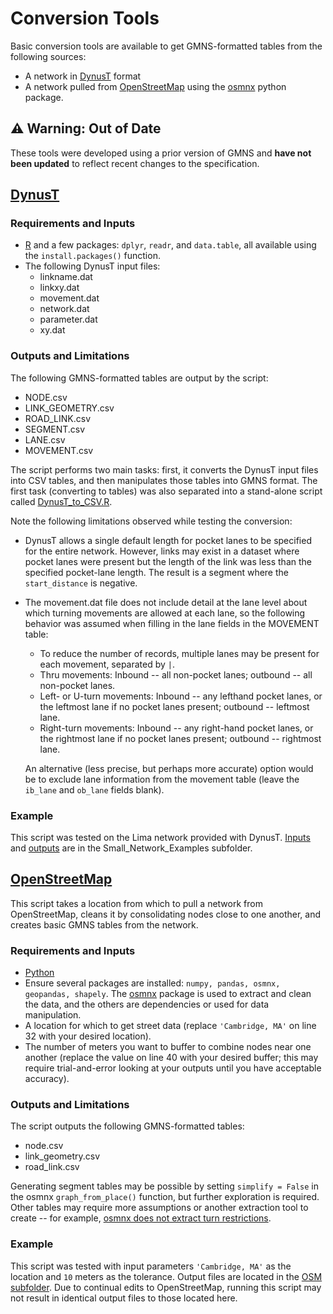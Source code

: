 # Conversion Tools
Basic conversion tools are available to get GMNS-formatted tables from the following sources:
- A network in [DynusT](https://www.dynust.com) format
- A network pulled from [OpenStreetMap](https://www.openstreetmap.org) using the [osmnx](https://github.com/gboeing/osmnx) python package. 

## :warning: Warning: Out of Date
These tools were developed using a prior version of GMNS and **have not been updated** to reflect recent changes to the specification.

## [DynusT](DynusT/DynusT_to_GMNS.R)    
### Requirements and Inputs  
- [R](https://www.r-project.org) and a few packages: `dplyr`, `readr`, and `data.table`, all available using the `install.packages()` function.
- The following DynusT input files:
	- linkname.dat
	- linkxy.dat
	- movement.dat
	- network.dat
	- parameter.dat
	- xy.dat
	
### Outputs and Limitations  
The following GMNS-formatted tables are output by the script:
- NODE.csv
- LINK_GEOMETRY.csv
- ROAD_LINK.csv
- SEGMENT.csv
- LANE.csv
- MOVEMENT.csv
 
 The script performs two main tasks: first, it converts the DynusT input files into CSV tables, and then manipulates those tables into GMNS format. The first task (converting to tables) was also separated into a stand-alone script called [DynusT_to_CSV.R](DynusT/DynusT_to_CSV.R).
 
 Note the following limitations observed while testing the conversion:
 - DynusT allows a single default length for pocket lanes to be specified for the entire network. However, links may exist in a dataset where pocket lanes were present but the length of the link was less than the specified pocket-lane length. The result is a segment where the `start_distance` is negative.
 - The movement.dat file does not include detail at the lane level about which turning movements are allowed at each lane, so the following behavior was assumed when filling in the lane fields in the MOVEMENT table:
	- To reduce the number of records, multiple lanes may be present for each movement, separated by `|`. 
	- Thru movements: Inbound -- all non-pocket lanes; outbound -- all non-pocket lanes.
	- Left- or U-turn movements: Inbound -- any lefthand pocket lanes, or the leftmost lane if no pocket lanes present; outbound -- leftmost lane.
	- Right-turn movements: Inbound -- any right-hand pocket lanes, or the rightmost lane if no pocket lanes present; outbound -- rightmost lane. 

    An alternative (less precise, but perhaps more accurate) option would be to exclude lane information from the movement table (leave the `ib_lane` and `ob_lane` fields blank).
 
### Example  
This script was tested on the Lima network provided with DynusT. [Inputs](../Small_Network_Examples/Lima/DynusT) and [outputs](../Small_Network_Examples/Lima/GMNS) are in the Small_Network_Examples subfolder.


## [OpenStreetMap](OSM/osm_to_gmns.py)  

This script takes a location from which to pull a network from OpenStreetMap, cleans it by consolidating nodes close to one another, and creates basic GMNS tables from the network. 

### Requirements and Inputs  
- [Python](https://www.python.org/downloads/)
- Ensure several packages are installed: `numpy, pandas, osmnx, geopandas, shapely`. The [osmnx](https://github.com/gboeing/osmnx) package is used to extract and clean the data, and the others are dependencies or used for data manipulation.
- A location for which to get street data (replace `'Cambridge, MA'` on line 32 with your desired location).
- The number of meters you want to buffer to combine nodes near one another (replace the value on line 40 with your desired buffer; this may require trial-and-error looking at your outputs until you have acceptable accuracy).

### Outputs and Limitations  
The script outputs the following GMNS-formatted tables: 
- node.csv
- link_geometry.csv
- road_link.csv

Generating segment tables may be possible by setting `simplify = False` in the osmnx `graph_from_place()` function, but further exploration is required. Other tables may require more assumptions or another extraction tool to create -- for example, [osmnx does not extract turn restrictions](https://github.com/gboeing/osmnx/issues/22).

### Example  
This script was tested with input parameters `'Cambridge, MA'` as the location and `10` meters as the tolerance. Output files are located in the [OSM subfolder](OSM). Due to continual edits to OpenStreetMap, running this script may not result in identical output files to those located here.
